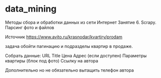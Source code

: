 # data_mining
Методы сбора и обработки данных из сети Интернет
Занятие 6. Scrapy. Парсинг фото и файлов

Источник https://www.avito.ru/krasnodar/kvartiry/prodam

задача обойти пагинацию и подразделы квартир в продаже.

Собрать данные:
URL
Title
Цена
Адрес (если доступен)
Параметры квартиры (блок под фото)
Ссылку на автора

Дополнительно но не обязательно вытащить телефон автора